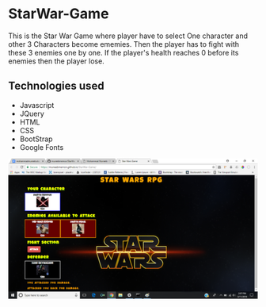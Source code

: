 # StarWar-Game
This is the Star War Game where player have to select One character and other 3 Characters become ememies. Then the player has to fight with these 3 enemies one by one. If the player's health reaches 0 before its enemies then the player lose.

## Technologies used

- Javascript
- JQuery
- HTML
- CSS
- BootStrap
- Google Fonts

![Alt text](/assets/images/starwarpf.png?raw=true)
